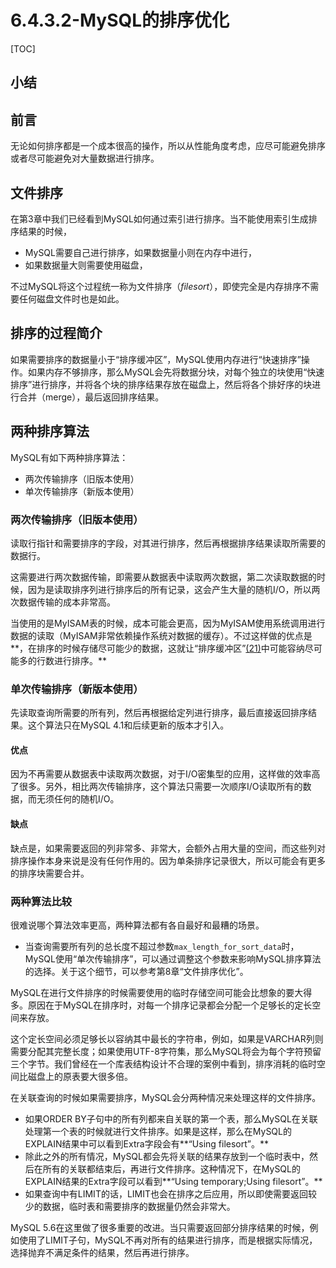# 6.4.3.2-MySQL的排序优化

[TOC]

## 小结



## 前言

无论如何排序都是一个成本很高的操作，所以从性能角度考虑，应尽可能避免排序或者尽可能避免对大量数据进行排序。

## 文件排序

在第3章中我们已经看到MySQL如何通过索引进行排序。当不能使用索引生成排序结果的时候，

- MySQL需要自己进行排序，如果数据量小则在内存中进行，
- 如果数据量大则需要使用磁盘，

不过MySQL将这个过程统一称为文件排序（*filesort*），即使完全是内存排序不需要任何磁盘文件时也是如此。

## 排序的过程简介

如果需要排序的数据量小于“排序缓冲区”，MySQL使用内存进行“快速排序”操作。如果内存不够排序，那么MySQL会先将数据分块，对每个独立的块使用“快速排序”进行排序，并将各个块的排序结果存放在磁盘上，然后将各个排好序的块进行合并（merge），最后返回排序结果。

## 两种排序算法

MySQL有如下两种排序算法：

- 两次传输排序（旧版本使用）
- 单次传输排序（新版本使用）

### 两次传输排序（旧版本使用）

读取行指针和需要排序的字段，对其进行排序，然后再根据排序结果读取所需要的数据行。

这需要进行两次数据传输，即需要从数据表中读取两次数据，第二次读取数据的时候，因为是读取排序列进行排序后的所有记录，这会产生大量的随机I/O，所以两次数据传输的成本非常高。

当使用的是MyISAM表的时候，成本可能会更高，因为MyISAM使用系统调用进行数据的读取（MyISAM非常依赖操作系统对数据的缓存）。不过这样做的优点是**，在排序的时候存储尽可能少的数据，这就让“排序缓冲区”[(21)](https://www.neat-reader.cn/part0013.xhtml#ch21)中可能容纳尽可能多的行数进行排序。**

### 单次传输排序（新版本使用）

先读取查询所需要的所有列，然后再根据给定列进行排序，最后直接返回排序结果。这个算法只在MySQL 4.1和后续更新的版本才引入。

#### 优点

因为不再需要从数据表中读取两次数据，对于I/O密集型的应用，这样做的效率高了很多。另外，相比两次传输排序，这个算法只需要一次顺序I/O读取所有的数据，而无须任何的随机I/O。

#### 缺点

缺点是，如果需要返回的列非常多、非常大，会额外占用大量的空间，而这些列对排序操作本身来说是没有任何作用的。因为单条排序记录很大，所以可能会有更多的排序块需要合并。

### 两种算法比较

很难说哪个算法效率更高，两种算法都有各自最好和最糟的场景。

- 当查询需要所有列的总长度不超过参数`max_length_for_sort_data`时，MySQL使用“单次传输排序”，可以通过调整这个参数来影响MySQL排序算法的选择。关于这个细节，可以参考第8章“文件排序优化”。

MySQL在进行文件排序的时候需要使用的临时存储空间可能会比想象的要大得多。原因在于MySQL在排序时，对每一个排序记录都会分配一个足够长的定长空间来存放。

这个定长空间必须足够长以容纳其中最长的字符串，例如，如果是VARCHAR列则需要分配其完整长度；如果使用UTF-8字符集，那么MySQL将会为每个字符预留三个字节。我们曾经在一个库表结构设计不合理的案例中看到，排序消耗的临时空间比磁盘上的原表要大很多倍。

在关联查询的时候如果需要排序，MySQL会分两种情况来处理这样的文件排序。

- 如果ORDER BY子句中的所有列都来自关联的第一个表，那么MySQL在关联处理第一个表的时候就进行文件排序。如果是这样，那么在MySQL的EXPLAIN结果中可以看到Extra字段会有**“Using filesort”。**
- 除此之外的所有情况，MySQL都会先将关联的结果存放到一个临时表中，然后在所有的关联都结束后，再进行文件排序。这种情况下，在MySQL的EXPLAIN结果的Extra字段可以看到**“Using temporary;Using filesort”。**
- 如果查询中有LIMIT的话，LIMIT也会在排序之后应用，所以即使需要返回较少的数据，临时表和需要排序的数据量仍然会非常大。

MySQL 5.6在这里做了很多重要的改进。当只需要返回部分排序结果的时候，例如使用了LIMIT子句，MySQL不再对所有的结果进行排序，而是根据实际情况，选择抛弃不满足条件的结果，然后再进行排序。

### 